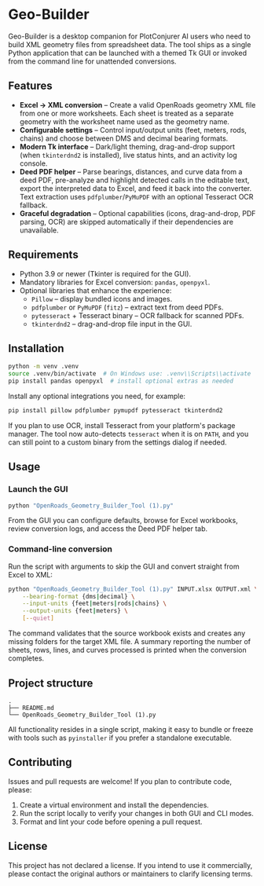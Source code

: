 # Geo-Builder

Geo-Builder is a desktop companion for PlotConjurer AI users who need to build XML geometry files from spreadsheet data. The tool ships as a single Python application that can be launched with a themed Tk GUI or invoked from the command line for unattended conversions.

## Features

- **Excel → XML conversion** – Create a valid OpenRoads geometry XML file from one or more worksheets. Each sheet is treated as a separate geometry with the worksheet name used as the geometry name.
- **Configurable settings** – Control input/output units (feet, meters, rods, chains) and choose between DMS and decimal bearing formats.
- **Modern Tk interface** – Dark/light theming, drag-and-drop support (when `tkinterdnd2` is installed), live status hints, and an activity log console.
- **Deed PDF helper** – Parse bearings, distances, and curve data from a deed PDF, pre-analyze and highlight detected calls in the editable text, export the interpreted data to Excel, and feed it back into the converter. Text extraction uses `pdfplumber`/`PyMuPDF` with an optional Tesseract OCR fallback.
- **Graceful degradation** – Optional capabilities (icons, drag-and-drop, PDF parsing, OCR) are skipped automatically if their dependencies are unavailable.

## Requirements

- Python 3.9 or newer (Tkinter is required for the GUI).
- Mandatory libraries for Excel conversion: `pandas`, `openpyxl`.
- Optional libraries that enhance the experience:
  - `Pillow` – display bundled icons and images.
  - `pdfplumber` or `PyMuPDF` (`fitz`) – extract text from deed PDFs.
  - `pytesseract` + Tesseract binary – OCR fallback for scanned PDFs.
  - `tkinterdnd2` – drag-and-drop file input in the GUI.

## Installation

```bash
python -m venv .venv
source .venv/bin/activate  # On Windows use: .venv\\Scripts\\activate
pip install pandas openpyxl  # install optional extras as needed
```

Install any optional integrations you need, for example:

```bash
pip install pillow pdfplumber pymupdf pytesseract tkinterdnd2
```

If you plan to use OCR, install Tesseract from your platform's package manager. The tool now auto-detects `tesseract` when it is on `PATH`, and you can still point to a custom binary from the settings dialog if needed.

## Usage

### Launch the GUI

```bash
python "OpenRoads_Geometry_Builder_Tool (1).py"
```

From the GUI you can configure defaults, browse for Excel workbooks, review conversion logs, and access the Deed PDF helper tab.

### Command-line conversion

Run the script with arguments to skip the GUI and convert straight from Excel to XML:

```bash
python "OpenRoads_Geometry_Builder_Tool (1).py" INPUT.xlsx OUTPUT.xml \
    --bearing-format {dms|decimal} \
    --input-units {feet|meters|rods|chains} \
    --output-units {feet|meters} \
    [--quiet]
```

The command validates that the source workbook exists and creates any missing folders for the target XML file. A summary reporting the number of sheets, rows, lines, and curves processed is printed when the conversion completes.

## Project structure

```
.
├── README.md
└── OpenRoads_Geometry_Builder_Tool (1).py
```

All functionality resides in a single script, making it easy to bundle or freeze with tools such as `pyinstaller` if you prefer a standalone executable.

## Contributing

Issues and pull requests are welcome! If you plan to contribute code, please:

1. Create a virtual environment and install the dependencies.
2. Run the script locally to verify your changes in both GUI and CLI modes.
3. Format and lint your code before opening a pull request.

## License

This project has not declared a license. If you intend to use it commercially, please contact the original authors or maintainers to clarify licensing terms.
